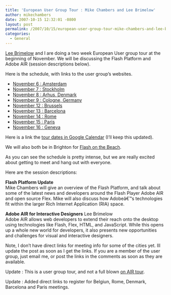 ```yaml
---
title: 'European User Group Tour : Mike Chambers and Lee Brimelow'
author: mikechambers
date: 2007-10-15 12:32:01 -0800
layout: post
permalink: /2007/10/15/european-user-group-tour-mike-chambers-and-lee-brimelow/
categories:
  - General
---
```



[Lee Brimelow][1] and I are doing a two week European User group tour at the beginning of November. We will be discussing the Flash Platform and Adobe AIR (session descriptions below).

Here is the schedule, with links to the user group&#8217;s websites.  
<!--more-->

*   [November 6 : Amsterdam][2]
*   [November 7 : Stockholm][3]
*   [November 8 : Arhus, Denmark][4]
*   [November 9 : Cologne, Germany][5]
*   [November 12 : Brussels][6]
*   [November 13 : Barcelona][7]
*   [November 14 : Rome][8]
*   [November 15 : Paris][9]
*   [November 16 : Geneva][10]

Here is a link the [tour dates in Google Calendar][11] (I&#8217;ll keep this updated).

We will also both be in Brighton for [Flash on the Beach][12].

As you can see the schedule is pretty intense, but we are really excited about getting to meet and hang out with everyone.

Here are the session descriptions:

**Flash Platform Update**  
Mike Chambers will give an overview of the Flash Platform, and talk about some of the latest news and developers around the Flash Player Adobe AIR and open source Flex. Mike will also discuss how Adobeâ€™s technologies fit within the larger Rich Internet Application (RIA) space.

**Adobe AIR for Interactive Designers** Lee Brimelow  
Adobe AIR allows web developers to extend their reach onto the desktop using technologies like Flash, Flex, HTML, and JavaScript. While this opens up a whole new world for developers, it also presents new opportunities and challenges for visual and interactive designers.

Note, I don&#8217;t have direct links for meeting info for some of the cities yet. Ill update the post as soon as I get the links. If you are a member of the user group, just email me, or post the links in the comments as soon as they are available.

Update : This is a user group tour, and not a full blown [on AIR tour][13].

Update : Added direct links to register for Belgiun, Rome, Denmark, Barcelona and Paris meetings.

 [1]: http://www.theflashblog.com
 [2]: http://www.adobeusergroup.nl/2007/09/15/6-november-air-special/
 [3]: http://www.stockholmmug.org/calendar.php?do=getinfo&e=5&day=2007-11-7&c=1
 [4]: http://flashforum.dk/forum/viewtopic.php?t=3589
 [5]: http://www.adobe.com/de/events/air2007/
 [6]: http://adobeusergroup.be/index.php?option=com_attend_events&task=view&id=3
 [7]: http://www.madeinflex.com/2007/10/23/mif-onsite-i-con-mike-chambers/
 [8]: http://www.actionscript.it/showVetrina.cfm?id=49
 [9]: http://www.flexeurs.org/rencontre-avec-mike-chambers-et-lee-brimelow-a-l-occasion-du-air-user-group-tour.html
 [10]: http://www.augg.ch/spip/spip.php?article79
 [11]: http://www.google.com/calendar/embed?src=5u2ckhv4o493c7l7ubf1o5fkq8%40group.calendar.google.com
 [12]: http://www.flashonthebeach.com/
 [13]: http://www.mikechambers.com/blog/2007/10/15/upcoming-user-group-tour-is-not-an-on-air-bus-tour/